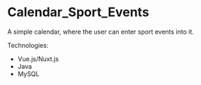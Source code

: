 # Calendar_Sport_Events

A simple calendar, where the user can enter sport events into it.

Technologies:  
- Vue.js/Nuxt.js  
- Java  
- MySQL  

